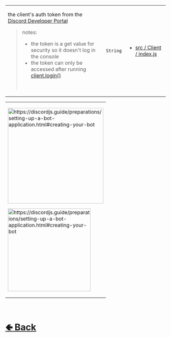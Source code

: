 <table>
<tr><td>

the client's auth token from the [Discord Developer Portal](https://discord.com/developers/docs/game-sdk/applications)

> notes: 
> - the token is a get value for security so it doesn't log in the console
> - the token can only be accessed after running [client.login()](https://github.com/paishee/noscord.js/wiki/Client.login())
> <br>

</td><td> 

`String`

</td><td>

- [src / Client / index.js](https://github.com/paishee/noscord.js/blob/main/src/Client/index.js)

</td></tr>

</table><table>
<tr><td>

<a href="https://discordjs.guide/preparations/setting-up-a-bot-application.html#creating-your-bot"><img height=300 src="https://discordjs.guide/assets/create-app.ed82aede.png" alt="https://discordjs.guide/preparations/setting-up-a-bot-application.html#creating-your-bot">


<a href="https://discordjs.guide/preparations/setting-up-a-bot-application.html#creating-your-bot"><img height=260 src="https://discordjs.guide/assets/created-bot.de724f7c.png" alt="https://discordjs.guide/preparations/setting-up-a-bot-application.html#creating-your-bot">


</tr></td>
</table>

<br> <h1> [🢀 Back](https://github.com/paishee/noscord.js/wiki/Client-Elements) </h1>